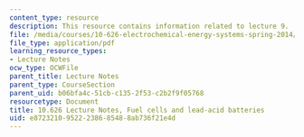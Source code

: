 ```yaml
---
content_type: resource
description: This resource contains information related to lecture 9.
file: /media/courses/10-626-electrochemical-energy-systems-spring-2014/e87232109522238685488ab736f21e4d_MIT10_626S14_S11lec09.pdf
file_type: application/pdf
learning_resource_types:
- Lecture Notes
ocw_type: OCWFile
parent_title: Lecture Notes
parent_type: CourseSection
parent_uid: b06bfa4c-51cb-c135-2f53-c2b2f9f05768
resourcetype: Document
title: 10.626 Lecture Notes, Fuel cells and lead-acid batteries
uid: e8723210-9522-2386-8548-8ab736f21e4d
---
```

